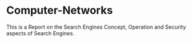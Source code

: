 # Computer-Networks
This is a Report on the Search Engines
Concept, Operation and Security aspects of Search Engines.
